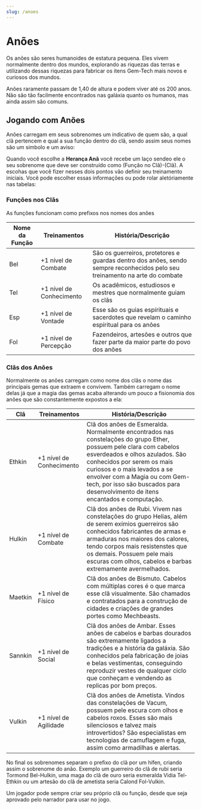 ```yaml
---
slug: /anoes
---
```


# Anões
Os anões são seres humanoides de estatura pequena. Eles vivem normalmente dentro dos mundos, explorando as riquezas das terras e utilizando dessas riquezas para fabricar os itens Gem-Tech mais novos e curiosos dos mundos.

Anões raramente passam de 1,40 de altura e podem viver até os 200 anos. Não são tão facilmente encontrados nas galáxia quanto os humanos, mas ainda assim são comuns.

## Jogando com Anões
Anões carregam em seus sobrenomes um indicativo de quem são, a qual clã pertencem e qual a sua função dentro do clã, sendo assim seus nomes são um simbolo e um aviso:

Quando você escolhe a **Herança Anã** você recebe um laço sendeo ele o seu sobrenome que deve ser construído como (Função no Clã)-(Clã). A escohas que você fizer nesses dois pontos vão definir seu treinamento iniciais. Você pode escolher essas informações ou pode rolar aletóriamente nas tabelas:

### Funções nos Clãs
As funções funcionam como prefixos nos nomes dos anões

| Nome da Função | Treinamentos | História/Descrição |
|---|----------|----------|
| Bel | +1 nível de Combate | São os guerreiros, protetores e guardas dentro dos anões, sendo sempre reconhecidos pelo seu treinamento na arte do combate |
| Tel | +1 nível de Conhecimento | Os acadêmicos, estudiosos e mestres que normalmente guiam os clãs |
| Esp | +1 nível de Vontade | Esse são os guias espírituais e sacerdotes que revelam o caminho espíritual para os anões |
| Fol | +1 nível de Percepção | Fazendeiros, artesões e outros que fazer parte da maior parte do povo dos anões |

### Clãs dos Anões
Normalmente os anões carregam como nome dos clãs o nome das principais gemas que extraem e convivem. Também carregam o nome delas já que a magia das gemas acaba alterando um pouco a fisionomia dos anões que são constantemente expostos a ela:

| Clã | Treinamentos | História/Descrição |
|---|----------|----------|
| Ethkin | +1 nível de Conhecimento | Clã dos anões de Esmeralda. Normalmente encontrados nas constelações do grupo Ether, possuem pele clara com cabelos esverdeados e olhos azulados. São conhecidos por serem os mais curiosos e o mais levados a se envolver com a Magia ou com Gem-tech, por isso são buscados para desenvolvimento de itens encantados e computação. |
| Hulkin | +1 nível de Combate | Clã dos anões de Rubi. Vivem nas constelações do grupo Helias, além de serem exímios guerreiros são conhecidos fabricantes de armas e armaduras nos maiores dos calores, tendo corpos mais resistenstes que os demais. Possuem pele mais escuras com olhos, cabelos e barbas extremamente avermelhados. |
| Maetkin | +1 nível de Físico | Clã dos anões de Bismuto. Cabelos com múltiplas cores é o que marca esse clã visualmente. São chamados e contratados para a construção de cidades e criações de grandes portes como Mechbeasts. |
| Sannkin | +1 nível de Social | Clã dos anões de Ambar. Esses anões de cabelos e barbas dourados são extremamente ligados a tradições e a história da galáxia. São conhecidos pela fabricação de joias e belas vestimentas, conseguindo reproduzir vestes de qualquer ciclo que conheçam e vendendo as replicas por bom preços. |
| Vulkin | +1 nível de Agilidade | Clã dos anões de Ametista. Vindos das constelações de Vacum, possuem pele escura com olhos e cabelos roxos. Esses são mais silenciosos e talvez mais introvertidos? São especialistas em tecnologias de camuflagem e fuga, assim como armadilhas e alertas. |

No final os sobrenomes separam o prefixo do clã por um hífen, criando assim o sobrenome do anão. Exemplo um guerreiro do clã de rubi seria Tormond Bel-Hulkin, uma maga do clã de ouro seria esmeralda Vidia Tel-Ethkin ou um artesão do clã de ametista seria Calond Fol-Vulkin.

Um jogador pode sempre criar seu próprio clã ou função, desde que seja aprovado pelo narrador para usar no jogo.
